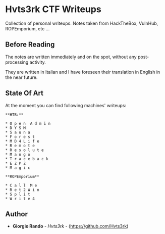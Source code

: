 # Hvts3rk CTF Writeups

Collection of personal writeups. Notes taken from HackTheBox, VulnHub, ROPEmporium, etc ...

## Before Reading

The notes are written immediately and on the spot, without any post-processing activity. 

They are written in Italian and I have foreseen their translation in English in the near future.

## State Of Art

At the moment you can find following machines' writeups:

```
**HTB:**

* O p e n  A d m i n
* D Y S M
* S a u n a
* F o r e s t
* M D 4 L i f e
* R e m o t e 
* R e s o l u t e
* M a n g o
* T r a c e b a c k
* E Z P Z
* M a g i c 
```

```
**ROPEmporium**

* C a l l  M e
* R e t 2 W i n
* S p l i t
* W r i t e 4 
```

## Author

* **Giorgio Rando** - *Hvts3rk* - (https://github.com/Hvts3rk)
